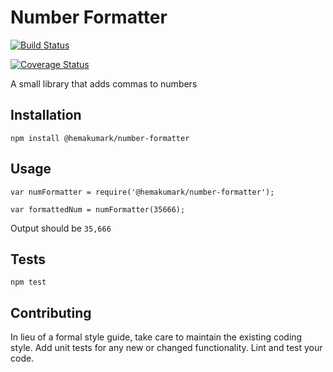 Number Formatter
=========
[![Build Status](https://travis-ci.org/hemakumark/number-formatter.svg)](https://travis-ci.org/hemakumark/number-formatter)

[![Coverage Status](https://coveralls.io/repos/hemakumark/number-formatter/badge.svg?branch=master&service=github)](https://coveralls.io/github/hemakumark/number-formatter?branch=master)

A small library that adds commas to numbers

## Installation

  `npm install @hemakumark/number-formatter`

## Usage

    var numFormatter = require('@hemakumark/number-formatter');

    var formattedNum = numFormatter(35666);
  
  
  Output should be `35,666`


## Tests

  `npm test`

## Contributing

In lieu of a formal style guide, take care to maintain the existing coding style. Add unit tests for any new or changed functionality. Lint and test your code.
